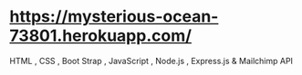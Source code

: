 # https://mysterious-ocean-73801.herokuapp.com/
HTML , CSS , Boot Strap , JavaScript , Node.js , Express.js &amp; Mailchimp API
